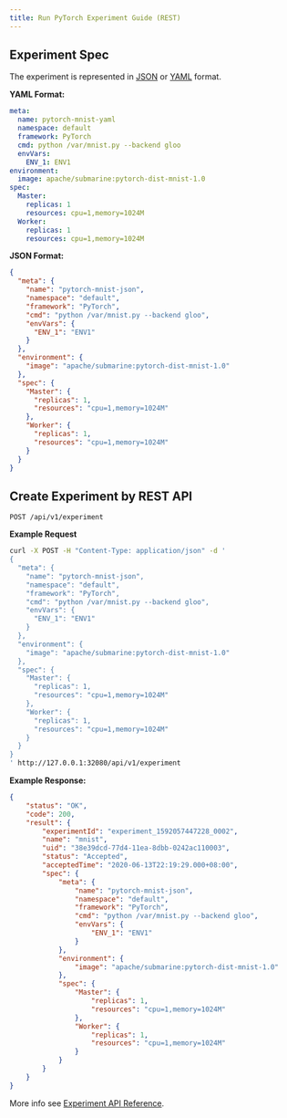 ```yaml
---
title: Run PyTorch Experiment Guide (REST)
---
```


<!--
Licensed to the Apache Software Foundation (ASF) under one
or more contributor license agreements.  See the NOTICE file
distributed with this work for additional information
regarding copyright ownership.  The ASF licenses this file
to you under the Apache License, Version 2.0 (the
"License"); you may not use this file except in compliance
with the License.  You may obtain a copy of the License at

  http://www.apache.org/licenses/LICENSE-2.0

Unless required by applicable law or agreed to in writing,
software distributed under the License is distributed on an
"AS IS" BASIS, WITHOUT WARRANTIES OR CONDITIONS OF ANY
KIND, either express or implied.  See the License for the
specific language governing permissions and limitations
under the License.
-->

## Experiment Spec
The experiment is represented in [JSON](https://www.json.org) or [YAML](https://yaml.org) format.

**YAML Format:**
```yaml
meta:
  name: pytorch-mnist-yaml
  namespace: default
  framework: PyTorch
  cmd: python /var/mnist.py --backend gloo
  envVars:
    ENV_1: ENV1
environment:
  image: apache/submarine:pytorch-dist-mnist-1.0
spec:
  Master:
    replicas: 1
    resources: cpu=1,memory=1024M
  Worker:
    replicas: 1
    resources: cpu=1,memory=1024M
```

**JSON Format:**
```json
{
  "meta": {
    "name": "pytorch-mnist-json",
    "namespace": "default",
    "framework": "PyTorch",
    "cmd": "python /var/mnist.py --backend gloo",
    "envVars": {
      "ENV_1": "ENV1"
    }
  },
  "environment": {
    "image": "apache/submarine:pytorch-dist-mnist-1.0"
  },
  "spec": {
    "Master": {
      "replicas": 1,
      "resources": "cpu=1,memory=1024M"
    },
    "Worker": {
      "replicas": 1,
      "resources": "cpu=1,memory=1024M"
    }
  }
}

```

## Create Experiment by REST API
`POST /api/v1/experiment`

**Example Request**
```sh
curl -X POST -H "Content-Type: application/json" -d '
{
  "meta": {
    "name": "pytorch-mnist-json",
    "namespace": "default",
    "framework": "PyTorch",
    "cmd": "python /var/mnist.py --backend gloo",
    "envVars": {
      "ENV_1": "ENV1"
    }
  },
  "environment": {
    "image": "apache/submarine:pytorch-dist-mnist-1.0"
  },
  "spec": {
    "Master": {
      "replicas": 1,
      "resources": "cpu=1,memory=1024M"
    },
    "Worker": {
      "replicas": 1,
      "resources": "cpu=1,memory=1024M"
    }
  }
}
' http://127.0.0.1:32080/api/v1/experiment
```

**Example Response:**
```json
{
    "status": "OK",
    "code": 200,
    "result": {
        "experimentId": "experiment_1592057447228_0002",
        "name": "mnist",
        "uid": "38e39dcd-77d4-11ea-8dbb-0242ac110003",
        "status": "Accepted",
        "acceptedTime": "2020-06-13T22:19:29.000+08:00",
        "spec": {
            "meta": {
                "name": "pytorch-mnist-json",
                "namespace": "default",
                "framework": "PyTorch",
                "cmd": "python /var/mnist.py --backend gloo",
                "envVars": {
                    "ENV_1": "ENV1"
                }
            },
            "environment": {
                "image": "apache/submarine:pytorch-dist-mnist-1.0"
            },
            "spec": {
                "Master": {
                    "replicas": 1,
                    "resources": "cpu=1,memory=1024M"
                },
                "Worker": {
                    "replicas": 1,
                    "resources": "cpu=1,memory=1024M"
                }
            }
        }
    }
}
```

More info see [Experiment API Reference](api/experiment.md).
